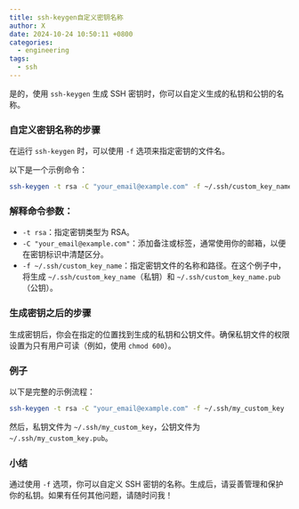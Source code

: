 ```yaml
---
title: ssh-keygen自定义密钥名称
author: X
date: 2024-10-24 10:50:11 +0800
categories:
  - engineering
tags:
  - ssh
---
```

是的，使用 `ssh-keygen` 生成 SSH 密钥时，你可以自定义生成的私钥和公钥的名称。

### 自定义密钥名称的步骤

在运行 `ssh-keygen` 时，可以使用 `-f` 选项来指定密钥的文件名。

以下是一个示例命令：

```bash
ssh-keygen -t rsa -C "your_email@example.com" -f ~/.ssh/custom_key_name
```

### 解释命令参数：

- `-t rsa`：指定密钥类型为 RSA。
- `-C "your_email@example.com"`：添加备注或标签，通常使用你的邮箱，以便在密钥标识中清楚区分。
- `-f ~/.ssh/custom_key_name`：指定密钥文件的名称和路径。在这个例子中，将生成 `~/.ssh/custom_key_name`（私钥）和 `~/.ssh/custom_key_name.pub`（公钥）。

### 生成密钥之后的步骤

生成密钥后，你会在指定的位置找到生成的私钥和公钥文件。确保私钥文件的权限设置为只有用户可读（例如，使用 `chmod 600`）。

### 例子

以下是完整的示例流程：

```bash
ssh-keygen -t rsa -C "your_email@example.com" -f ~/.ssh/my_custom_key
```

然后，私钥文件为 `~/.ssh/my_custom_key`，公钥文件为 `~/.ssh/my_custom_key.pub`。

### 小结

通过使用 `-f` 选项，你可以自定义 SSH 密钥的名称。生成后，请妥善管理和保护你的私钥。如果有任何其他问题，请随时问我！